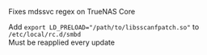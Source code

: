Fixes mdssvc regex on TrueNAS Core

Add `export LD_PRELOAD="/path/to/libsscanfpatch.so"` to `/etc/local/rc.d/smbd`  
Must be reapplied every update
